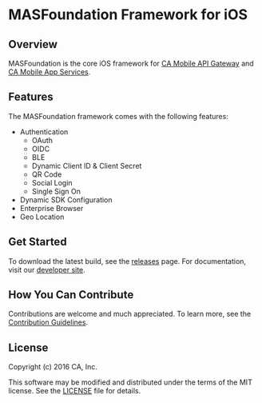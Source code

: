 # MASFoundation Framework for iOS

## Overview
MASFoundation is the core iOS framework for [CA Mobile API Gateway][mag] and [CA Mobile App Services][mas.ca.com]. 

## Features

The MASFoundation framework comes with the following features:

- Authentication
    + OAuth
    + OIDC
    + BLE
    + Dynamic Client ID & Client Secret
    + QR Code
    + Social Login
    + Single Sign On
- Dynamic SDK Configuration
- Enterprise Browser
- Geo Location

## Get Started

To download the latest build, see the [releases][releases] page.
For documentation, visit our [developer site][docs].


## How You Can Contribute

Contributions are welcome and much appreciated. To learn more, see the [Contribution Guidelines][contributing].


## License

Copyright (c) 2016 CA, Inc.

This software may be modified and distributed under the terms
of the MIT license. See the [LICENSE][license-link] file for details.

 [mag]: https://docops.ca.com/mag
 [mas.ca.com]: http://mas.ca.com/
 [docs]: http://mas.ca.com/docs/
 [blog]: http://mas.ca.com/blog/

 [releases]: ../../releases
 [contributing]: /CONTRIBUTING.md
 [license-link]: /LICENSE
